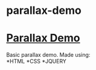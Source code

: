 # parallax-demo
# [Parallax Demo](https://raulshma.github.io/parallax-demo/)

Basic parallax demo. Made using:<br>
*HTML
*CSS
*JQUERY
